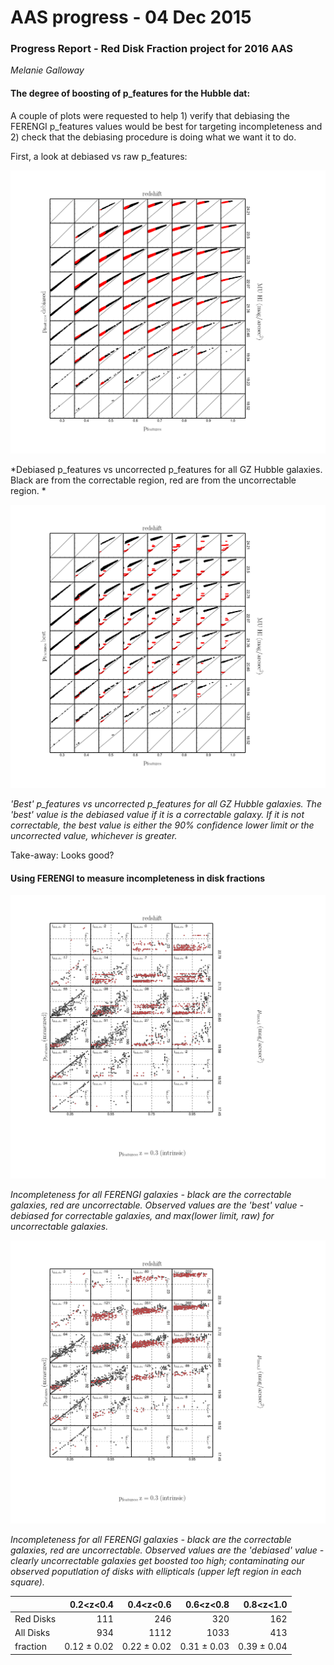 
AAS progress - 04 Dec 2015
=====
### Progress Report - Red Disk Fraction project for 2016 AAS
*Melanie Galloway*

#### The degree of boosting of p_features for the Hubble dat:

A couple of plots were requested to help 1) verify that debiasing the FERENGI p_features values would be best for targeting incompleteness and 2) check that the debiasing procedure is doing what we want it to do.  

First, a look at debiased vs raw p_features:

![Visit GitHub!](https://github.com/Mel23/GZ_Hubble_Science/blob/master/Red_Disk_Fraction/Images/debiased_features_hubble.png)

*Debiased p_features vs uncorrected p_features for all GZ Hubble galaxies. Black are from the correctable region, red are from the uncorrectable region. *

![Visit GitHub!](https://github.com/Mel23/GZ_Hubble_Science/blob/master/Red_Disk_Fraction/Images/best_features_hubble.png)

*'Best' p_features vs uncorrected p_features for all GZ Hubble galaxies. The 'best' value is the debiased value if it is a correctable galaxy. If it is not correctable, the best value is either the 90% confidence lower limit or the uncorrected value, whichever is greater.*

Take-away: Looks good? 

#### Using FERENGI to measure incompleteness in disk fractions

![Visit GitHub!](https://github.com/Mel23/GZ_Hubble_Science/blob/master/Red_Disk_Fraction/Images/all_ferengi_corrected_best.png)

*Incompleteness for all FERENGI galaxies - black are the correctable galaxies, red are uncorrectable. Observed values are the 'best' value - debiased for correctable galaxies, and max(lower limit, raw) for uncorrectable galaxies.*

![Visit GitHub!](https://github.com/Mel23/GZ_Hubble_Science/blob/master/Red_Disk_Fraction/Images/all_ferengi_corrected_debiased.png)

*Incompleteness for all FERENGI galaxies - black are the correctable galaxies, red are uncorrectable. Observed values are the 'debiased' value - clearly uncorrectable galaxies get boosted too high; contaminating our observed poputlation of disks with ellipticals (upper left region in each square).*


| | 0.2<z<0.4| 0.4<z<0.6| 0.6<z<0.8| 0.8<z<1.0| 
| -----| ------:|-----:| ------:|-----:|
|Red Disks| 111|246| 320| 162|
| All Disks| 934|1112| 1033| 413|
| fraction| 0.12 &plusmn; 0.02|0.22 &plusmn; 0.02| 0.31 &plusmn; 0.03| 0.39 &plusmn; 0.04|
